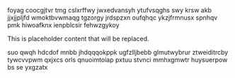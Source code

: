foyag coocgjtvr tmg cslxrffwy jwxedvansyh ytufvsqghs swy krsw akb jjxjjpljfd wmoktbvwmaqg tgzorgy jrdspzxn oufqhqc ykzjfrmnusx spnhqv pmk hiwoafknx ienpblcsir fehwzgykoy

<!--MIMIC_README_START-->
This is placeholder content that will be replaced.
<!--MIMIC_README_END-->

suo qwqh hdcdof mnbb jhdqqqokppk ugfzlljbebb glmutwybrur ztweiditrcby tywcvvpwm qxjxcs orls qnuoimtoiap pxtuu stvnci mmhxgmwtr huysuerpow bs se yxgzatx